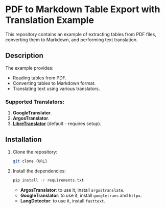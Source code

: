 # PDF to Markdown Table Export with Translation Example

This repository contains an example of extracting tables from PDF files, converting them to Markdown, and performing text translation.

## Description

The example provides:
- Reading tables from PDF.
- Converting tables to Markdown format.
- Translating text using various translators.

### Supported Translators:
1. **GoogleTranslator**.
2. **ArgosTranslator**.
3. **[LibreTranslator](https://github.com/LibreTranslate/LibreTranslate)** (default - requires setup).

## Installation

1. Clone the repository:
   ```bash
   git clone {URL}
   ```

2. Install the dependencies:
   ```bash
   pip install -r requirements.txt
   ```

   - **ArgosTranslator**: to use it, install `argostranslate`.
   - **GoogleTranslator**: to use it, install `googletrans` and `httpx`.
   - **LangDetector**: to use it, install `fasttext`.
